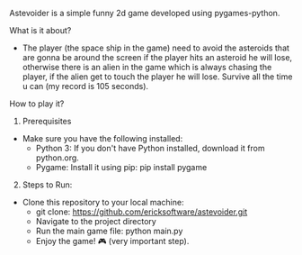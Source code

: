 Astevoider is a simple funny 2d game developed using pygames-python.

What is it about?
- The player (the space ship in the game) need to avoid the asteroids that are gonna be around the screen
if the player hits an asteroid he will lose, otherwise there is an alien in the game which is always chasing 
the player, if the alien get to touch the player he will lose.
Survive all the time u can (my record is 105 seconds).

How to play it?
1. Prerequisites
* Make sure you have the following installed:
  - Python 3: If you don't have Python installed, download it from python.org.
  - Pygame: Install it using pip: pip install pygame

2. Steps to Run: 
* Clone this repository to your local machine:
  - git clone: https://github.com/ericksoftware/astevoider.git
  - Navigate to the project directory
  - Run the main game file: python main.py
  - Enjoy the game! 🎮 (very important step).
